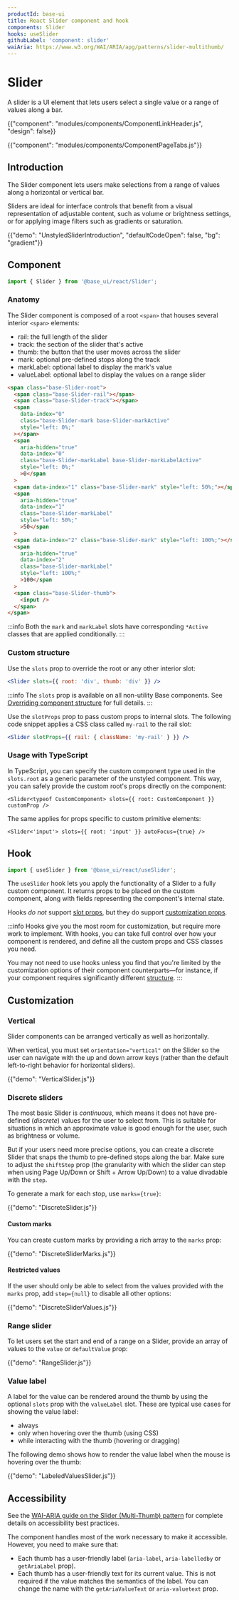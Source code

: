 ```yaml
---
productId: base-ui
title: React Slider component and hook
components: Slider
hooks: useSlider
githubLabel: 'component: slider'
waiAria: https://www.w3.org/WAI/ARIA/apg/patterns/slider-multithumb/
---
```


# Slider

<p class="description">A slider is a UI element that lets users select a single value or a range of values along a bar.
</p>

{{"component": "modules/components/ComponentLinkHeader.js", "design": false}}

{{"component": "modules/components/ComponentPageTabs.js"}}

## Introduction

The Slider component lets users make selections from a range of values along a horizontal or vertical bar.

Sliders are ideal for interface controls that benefit from a visual representation of adjustable content, such as volume or brightness settings, or for applying image filters such as gradients or saturation.

{{"demo": "UnstyledSliderIntroduction", "defaultCodeOpen": false, "bg": "gradient"}}

## Component

```jsx
import { Slider } from '@base_ui/react/Slider';
```

### Anatomy

The Slider component is composed of a root `<span>` that houses several interior `<span>` elements:

- rail: the full length of the slider
- track: the section of the slider that's active
- thumb: the button that the user moves across the slider
- mark: optional pre-defined stops along the track
- markLabel: optional label to display the mark's value
- valueLabel: optional label to display the values on a range slider

```html
<span class="base-Slider-root">
  <span class="base-Slider-rail"></span>
  <span class="base-Slider-track"></span>
  <span
    data-index="0"
    class="base-Slider-mark base-Slider-markActive"
    style="left: 0%;"
  ></span>
  <span
    aria-hidden="true"
    data-index="0"
    class="base-Slider-markLabel base-Slider-markLabelActive"
    style="left: 0%;"
    >0</span
  >
  <span data-index="1" class="base-Slider-mark" style="left: 50%;"></span>
  <span
    aria-hidden="true"
    data-index="1"
    class="base-Slider-markLabel"
    style="left: 50%;"
    >50</span
  >
  <span data-index="2" class="base-Slider-mark" style="left: 100%;"></span>
  <span
    aria-hidden="true"
    data-index="2"
    class="base-Slider-markLabel"
    style="left: 100%;"
    >100</span
  >
  <span class="base-Slider-thumb">
    <input />
  </span>
</span>
```

:::info
Both the `mark` and `markLabel` slots have corresponding `*Active` classes that are applied conditionally.
:::

### Custom structure

Use the `slots` prop to override the root or any other interior slot:

```jsx
<Slider slots={{ root: 'div', thumb: 'div' }} />
```

:::info
The `slots` prop is available on all non-utility Base components.
See [Overriding component structure](/base-ui/guides/overriding-component-structure/) for full details.
:::

Use the `slotProps` prop to pass custom props to internal slots.
The following code snippet applies a CSS class called `my-rail` to the rail slot:

```jsx
<Slider slotProps={{ rail: { className: 'my-rail' } }} />
```

### Usage with TypeScript

In TypeScript, you can specify the custom component type used in the `slots.root` as a generic parameter of the unstyled component.
This way, you can safely provide the custom root's props directly on the component:

```tsx
<Slider<typeof CustomComponent> slots={{ root: CustomComponent }} customProp />
```

The same applies for props specific to custom primitive elements:

```tsx
<Slider<'input'> slots={{ root: 'input' }} autoFocus={true} />
```

## Hook

```js
import { useSlider } from '@base_ui/react/useSlider';
```

The `useSlider` hook lets you apply the functionality of a Slider to a fully custom component.
It returns props to be placed on the custom component, along with fields representing the component's internal state.

Hooks _do not_ support [slot props](#custom-structure), but they do support [customization props](#customization).

:::info
Hooks give you the most room for customization, but require more work to implement.
With hooks, you can take full control over how your component is rendered, and define all the custom props and CSS classes you need.

You may not need to use hooks unless you find that you're limited by the customization options of their component counterparts—for instance, if your component requires significantly different [structure](#anatomy).
:::

## Customization

### Vertical

Slider components can be arranged vertically as well as horizontally.

When vertical, you must set `orientation="vertical"` on the Slider so the user can navigate with the up and down arrow keys (rather than the default left-to-right behavior for horizontal sliders).

{{"demo": "VerticalSlider.js"}}

### Discrete sliders

The most basic Slider is _continuous_, which means it does not have pre-defined (_discrete_) values for the user to select from.
This is suitable for situations in which an approximate value is good enough for the user, such as brightness or volume.

But if your users need more precise options, you can create a discrete Slider that snaps the thumb to pre-defined stops along the bar.
Make sure to adjust the `shiftStep` prop (the granularity with which the slider can step when using Page Up/Down or Shift + Arrow Up/Down) to a value divadable with the `step`.

To generate a mark for each stop, use `marks={true}`:

{{"demo": "DiscreteSlider.js"}}

#### Custom marks

You can create custom marks by providing a rich array to the `marks` prop:

{{"demo": "DiscreteSliderMarks.js"}}

#### Restricted values

If the user should only be able to select from the values provided with the `marks` prop, add `step={null}` to disable all other options:

{{"demo": "DiscreteSliderValues.js"}}

### Range slider

To let users set the start and end of a range on a Slider, provide an array of values to the `value` or `defaultValue` prop:

{{"demo": "RangeSlider.js"}}

### Value label

A label for the value can be rendered around the thumb by using the optional `slots` prop with the `valueLabel` slot.
These are typical use cases for showing the value label:

- always
- only when hovering over the thumb (using CSS)
- while interacting with the thumb (hovering or dragging)

The following demo shows how to render the value label when the mouse is hovering over the thumb:

{{"demo": "LabeledValuesSlider.js"}}

## Accessibility

See the [WAI-ARIA guide on the Slider (Multi-Thumb) pattern](https://www.w3.org/WAI/ARIA/apg/patterns/slider-multithumb/) for complete details on accessibility best practices.

The component handles most of the work necessary to make it accessible.
However, you need to make sure that:

- Each thumb has a user-friendly label (`aria-label`, `aria-labelledby` or `getAriaLabel` prop).
- Each thumb has a user-friendly text for its current value.
  This is not required if the value matches the semantics of the label.
  You can change the name with the `getAriaValueText` or `aria-valuetext` prop.
